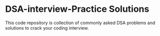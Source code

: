 # DSA-interview-Practice Solutions

This code repository is collection of commonly asked DSA problems and solutions to crack your coding interview.

